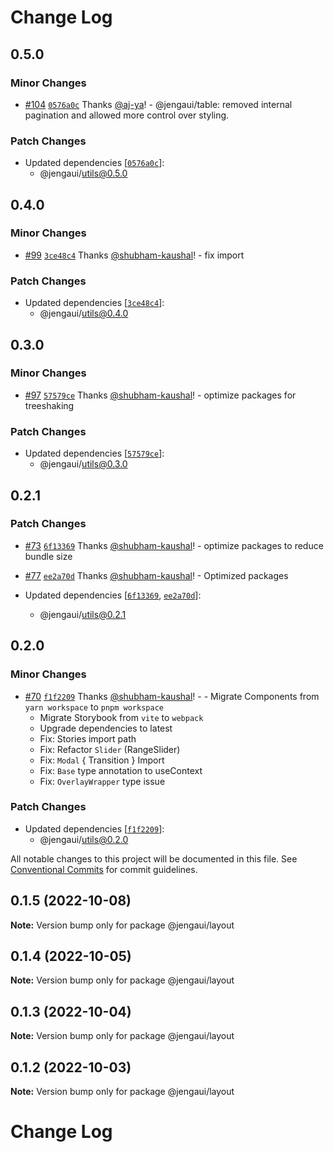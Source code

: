 # Change Log

## 0.5.0

### Minor Changes

- [#104](https://github.com/OutpostHQ/jengaui/pull/104) [`0576a0c`](https://github.com/OutpostHQ/jengaui/commit/0576a0cc70736de66cfff05db6161423d14db61c) Thanks [@aj-ya](https://github.com/aj-ya)! - @jengaui/table: removed internal pagination and allowed more control over styling.

### Patch Changes

- Updated dependencies [[`0576a0c`](https://github.com/OutpostHQ/jengaui/commit/0576a0cc70736de66cfff05db6161423d14db61c)]:
  - @jengaui/utils@0.5.0

## 0.4.0

### Minor Changes

- [#99](https://github.com/OutpostHQ/jengaui/pull/99) [`3ce48c4`](https://github.com/OutpostHQ/jengaui/commit/3ce48c40f8488c4e02c63003b6abd7086d48ee85) Thanks [@shubham-kaushal](https://github.com/shubham-kaushal)! - fix import

### Patch Changes

- Updated dependencies [[`3ce48c4`](https://github.com/OutpostHQ/jengaui/commit/3ce48c40f8488c4e02c63003b6abd7086d48ee85)]:
  - @jengaui/utils@0.4.0

## 0.3.0

### Minor Changes

- [#97](https://github.com/OutpostHQ/jengaui/pull/97) [`57579ce`](https://github.com/OutpostHQ/jengaui/commit/57579ced34fd760484d5dbb4c73d31e5cb9fbcec) Thanks [@shubham-kaushal](https://github.com/shubham-kaushal)! - optimize packages for treeshaking

### Patch Changes

- Updated dependencies [[`57579ce`](https://github.com/OutpostHQ/jengaui/commit/57579ced34fd760484d5dbb4c73d31e5cb9fbcec)]:
  - @jengaui/utils@0.3.0

## 0.2.1

### Patch Changes

- [#73](https://github.com/OutpostHQ/jengaui/pull/73) [`6f13369`](https://github.com/OutpostHQ/jengaui/commit/6f13369d55a63fab51dee071cd5c372461e0e16f) Thanks [@shubham-kaushal](https://github.com/shubham-kaushal)! - optimize packages to reduce bundle size

- [#77](https://github.com/OutpostHQ/jengaui/pull/77) [`ee2a70d`](https://github.com/OutpostHQ/jengaui/commit/ee2a70d001328effde868c9ac52bbb2476ec3c08) Thanks [@shubham-kaushal](https://github.com/shubham-kaushal)! - Optimized packages

- Updated dependencies [[`6f13369`](https://github.com/OutpostHQ/jengaui/commit/6f13369d55a63fab51dee071cd5c372461e0e16f), [`ee2a70d`](https://github.com/OutpostHQ/jengaui/commit/ee2a70d001328effde868c9ac52bbb2476ec3c08)]:
  - @jengaui/utils@0.2.1

## 0.2.0

### Minor Changes

- [#70](https://github.com/OutpostHQ/jengaui/pull/70) [`f1f2209`](https://github.com/OutpostHQ/jengaui/commit/f1f220929d81ac7f17a7c8e6043dc74ac0d52d63) Thanks [@shubham-kaushal](https://github.com/shubham-kaushal)! - - Migrate Components from `yarn workspace` to `pnpm workspace`
  - Migrate Storybook from `vite` to `webpack`
  - Upgrade dependencies to latest
  - Fix: Stories import path
  - Fix: Refactor `Slider` (RangeSlider)
  - Fix: `Modal` { Transition } Import
  - Fix: `Base` type annotation to useContext
  - Fix: `OverlayWrapper` type issue

### Patch Changes

- Updated dependencies [[`f1f2209`](https://github.com/OutpostHQ/jengaui/commit/f1f220929d81ac7f17a7c8e6043dc74ac0d52d63)]:
  - @jengaui/utils@0.2.0

All notable changes to this project will be documented in this file.
See [Conventional Commits](https://conventionalcommits.org) for commit guidelines.

## 0.1.5 (2022-10-08)

**Note:** Version bump only for package @jengaui/layout

## 0.1.4 (2022-10-05)

**Note:** Version bump only for package @jengaui/layout

## 0.1.3 (2022-10-04)

**Note:** Version bump only for package @jengaui/layout

## 0.1.2 (2022-10-03)

**Note:** Version bump only for package @jengaui/layout

# Change Log
